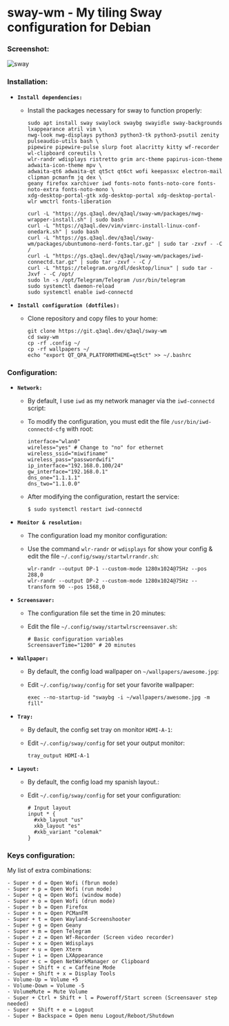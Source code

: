 sway-wm - My tiling Sway configuration for Debian
================================================================

### Screenshot:

![sway](https://git.q3aql.dev/q3aql/sway-wm/raw/branch/master/examples/sway.png)

### Installation:

  * **`Install dependencies:`**
  
    * Install the packages necessary for sway to function properly:

      ```shell
      sudo apt install sway swaylock swaybg swayidle sway-backgrounds lxappearance atril vim \
      nwg-look nwg-displays python3 python3-tk python3-psutil zenity pulseaudio-utils bash \
      pipewire pipewire-pulse slurp foot alacritty kitty wf-recorder wl-clipboard coreutils \
      wlr-randr wdisplays ristretto grim arc-theme papirus-icon-theme adwaita-icon-theme mpv \
      adwaita-qt6 adwaita-qt qt5ct qt6ct wofi keepassxc electron-mail clipman pcmanfm jq dex \
      geany firefox xarchiver iwd fonts-noto fonts-noto-core fonts-noto-extra fonts-noto-mono \
      xdg-desktop-portal-gtk xdg-desktop-portal xdg-desktop-portal-wlr wmctrl fonts-liberation
      ````

      ```shell
      curl -L "https://gs.q3aql.dev/q3aql/sway-wm/packages/nwg-wrapper-install.sh" | sudo bash
      curl -L "https://q3aql.dev/vim/vimrc-install-linux-conf-onedark.sh" | sudo bash
      curl -L "https://gs.q3aql.dev/q3aql/sway-wm/packages/ubuntumono-nerd-fonts.tar.gz" | sudo tar -zxvf - -C /
      curl -L "https://gs.q3aql.dev/q3aql/sway-wm/packages/iwd-connectd.tar.gz" | sudo tar -zxvf - -C /
      curl -L "https://telegram.org/dl/desktop/linux" | sudo tar -Jxvf - -C /opt/
      sudo ln -s /opt/Telegram/Telegram /usr/bin/telegram
      sudo systemctl daemon-reload
      sudo systemctl enable iwd-connectd
      ````
 
  * **`Install configuration (dotfiles):`**
  
    * Clone repository and copy files to your home:

      ```shell
      git clone https://git.q3aql.dev/q3aql/sway-wm
      cd sway-wm
      cp -rf .config ~/
      cp -rf wallpapers ~/
      echo "export QT_QPA_PLATFORMTHEME=qt5ct" >> ~/.bashrc
      ````

### Configuration:

  * **`Network:`**
  
    * By default, I use `iwd` as my network manager via the `iwd-connectd` script:
    * To modify the configuration, you must edit the file `/usr/bin/iwd-connectd-cfg` with root:
    
      ```shell
      interface="wlan0"
      wireless="yes" # Change to "no" for ethernet
      wireless_ssid="miwifiname"
      wireless_pass="passwordwifi"
      ip_interface="192.168.0.100/24"
      gw_interface="192.168.0.1"
      dns_one="1.1.1.1"
      dns_two="1.1.0.0"
      ````

    * After modifying the configuration, restart the service:

      ```shell
      $ sudo systemctl restart iwd-connectd
      ````

  * **`Monitor & resolution:`**
  
    * The configuration load my monitor configuration:
    * Use the command `wlr-randr` or `wdisplays` for show your config & edit the file `~/.config/sway/startwlrrandr.sh`:
    
      ```shell
      wlr-randr --output DP-1 --custom-mode 1280x1024@75Hz --pos 288,0
      wlr-randr --output DP-2 --custom-mode 1280x1024@75Hz --transform 90 --pos 1568,0
      ````

  * **`Screensaver:`**
  
    * The configuration file set the time in 20 minutes:
    * Edit the file `~/.config/sway/startwlrscreensaver.sh`:
    
      ```shell
      # Basic configuration variables
      ScreensaverTime="1200" # 20 minutes
      ````

 * **`Wallpaper:`**
  
    * By default, the config load wallpaper on `~/wallpapers/awesome.jpg`:
    * Edit  `~/.config/sway/config` for set your favorite wallpaper:
    
      ```shell
      exec --no-startup-id "swaybg -i ~/wallpapers/awesome.jpg -m fill"
      ````

 * **`Tray:`**
  
    * By default, the config set tray on monitor `HDMI-A-1`:
    * Edit  `~/.config/sway/config` for set your output monitor:
    
      ```shell
      tray_output HDMI-A-1
      ````

  * **`Layout:`**
  
    * By default, the config load my spanish layout.:
    * Edit  `~/.config/sway/config` for set your configuration:
    
      ```shell
      # Input layout
      input * {
        #xkb_layout "us"
        xkb_layout "es"
        #xkb_variant "colemak"
      }
      ````

### Keys configuration:

My list of extra combinations:

    - Super + d = Open Wofi (fbrun mode)
    - Super + p = Open Wofi (run mode)
    - Super + q = Open Wofi (window mode)
    - Super + o = Open Wofi (drun mode)
    - Super + b = Open Firefox
    - Super + n = Open PCManFM
    - Super + t = Open Wayland-Screenshooter
    - Super + g = Open Geany
    - Super + m = Open Telegram 
    - Super + z = Open Wf-Recorder (Screen video recorder) 
    - Super + x = Open Wdisplays
    - Super + u = Open Xterm
    - Super + i = Open LXAppearance
    - Super + c = Open NetWorkManager or Clipboard
    - Super + Shift + c = Caffeine Mode
    - Super + Shift + x = Display Tools
    - Volume-Up = Volume +5
    - Volume-Down = Volume -5
    - VolumeMute = Mute Volume
    - Super + Ctrl + Shift + l = Poweroff/Start screen (Screensaver step needed)
    - Super + Shift + e = Logout
    - Super + Backspace = Open menu Logout/Reboot/Shutdown
